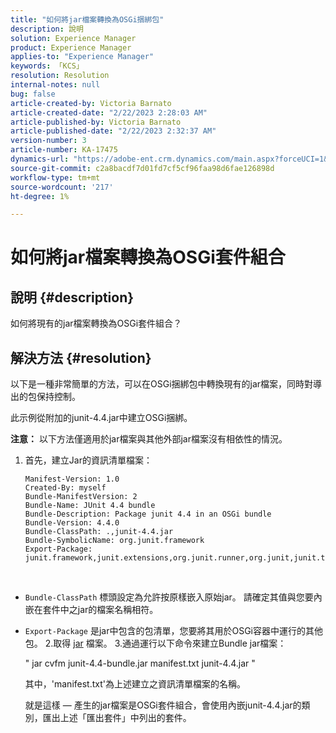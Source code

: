 ```yaml
---
title: "如何將jar檔案轉換為OSGi捆綁包"
description: 說明
solution: Experience Manager
product: Experience Manager
applies-to: "Experience Manager"
keywords: 「KCS」
resolution: Resolution
internal-notes: null
bug: false
article-created-by: Victoria Barnato
article-created-date: "2/22/2023 2:28:03 AM"
article-published-by: Victoria Barnato
article-published-date: "2/22/2023 2:32:37 AM"
version-number: 3
article-number: KA-17475
dynamics-url: "https://adobe-ent.crm.dynamics.com/main.aspx?forceUCI=1&pagetype=entityrecord&etn=knowledgearticle&id=2be0e482-58b2-ed11-83fe-6045bd006b3d"
source-git-commit: c2a8bacdf7d01fd7cf5cf96faa98d6fae126898d
workflow-type: tm+mt
source-wordcount: '217'
ht-degree: 1%

---
```


# 如何將jar檔案轉換為OSGi套件組合

## 說明 {#description}


如何將現有的jar檔案轉換為OSGi套件組合？


## 解決方法 {#resolution}


以下是一種非常簡單的方法，可以在OSGi捆綁包中轉換現有的jar檔案，同時對導出的包保持控制。

此示例從附加的junit-4.4.jar中建立OSGi捆綁。

<b>注意：</b> 以下方法僅適用於jar檔案與其他外部jar檔案沒有相依性的情況。



1. 首先，建立Jar的資訊清單檔案：

   ```
   Manifest-Version: 1.0
   Created-By: myself
   Bundle-ManifestVersion: 2
   Bundle-Name: JUnit 4.4 bundle
   Bundle-Description: Package junit 4.4 in an OSGi bundle
   Bundle-Version: 4.4.0
   Bundle-ClassPath: .,junit-4.4.jar
   Bundle-SymbolicName: org.junit.framework
   Export-Package: junit.framework,junit.extensions,org.junit.runner,org.junit,junit.textui
   ```

 
- `Bundle-ClassPath` 標頭設定為允許按原樣嵌入原始jar。 請確定其值與您要內嵌在套件中之jar的檔案名稱相符。
- `Export-Package` 是jar中包含的包清單，您要將其用於OSGi容器中運行的其他包。
2.取得 [jar](https://repo1.maven.org/maven2/junit/junit/4.4/junit-4.4.jar) 檔案。
3.通過運行以下命令來建立Bundle jar檔案：


    &quot;
    jar cvfm junit-4.4-bundle.jar manifest.txt junit-4.4.jar
    &quot;
    
    
    
    其中，&#39;manifest.txt&#39;為上述建立之資訊清單檔案的名稱。
    
    
    
    就是這樣 — 產生的jar檔案是OSGi套件組合，會使用內嵌junit-4.4.jar的類別，匯出上述「匯出套件」中列出的套件。
    

